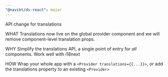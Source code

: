 ```yaml
---
"@navikt/ds-react": major
---
```


API change for translations

WHAT
Translations now live on the global provider component and we will remove component-level translation props.

WHY
Simplify the translations API, a single point of entry for _all_ components. Work well with i18next

HOW
Wrap your whole app with a `<Provider translations={{...}}>`, or add the translations property to an existing `<Provider>`
